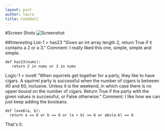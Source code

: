 ```yaml
---
layout: post
author: laura
title: CodeBat1
---
```


#Screen Shots
![Screenshot](https://docs.google.com/file/d/0B2bpk2fOZ4DiMU9tRElOV2hVM2M/edit "codBat.png")

##Interesting
List-1 > has23
"Given an int array length 2, return True if it contains a 2 or a 3."
Comment: I really liked this one, simple, simple and simple.

```
def has23(nums):
   return 2 in nums or 3 in nums
```

Logic-1 > love6
"When squirrels get together for a party, they like to have cigars. A squirrel party is successful when the number of cigars is between 40 and 60, inclusive. Unless it is the weekend, in which case there is no upper bound on the number of cigars. Return True if the party with the given values is successful, or False otherwise."
Comment: I like how we can just keep adding the booleans.

```
def love6(a, b):
  return a == 6 or b == 6 or (a + b) == 6 or abs(a-b) == 6
```

That's it.
